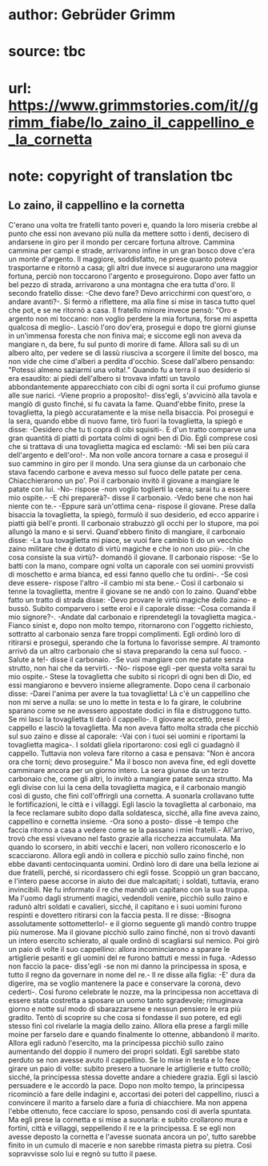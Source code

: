 # author: Gebrüder Grimm
# source: tbc
# url: https://www.grimmstories.com/it//grimm_fiabe/lo_zaino_il_cappellino_e_la_cornetta
# note: copyright of translation tbc

## Lo zaino, il cappellino e la cornetta 

C'erano una volta tre fratelli tanto poveri e, quando la loro miseria
crebbe al punto che essi non avevano più nulla da mettere sotto i denti,
decisero di andarsene in giro per il mondo per cercare fortuna altrove.
Cammina cammina per campi e strade, arrivarono infine in un gran bosco
dove c'era un monte d'argento. Il maggiore, soddisfatto, ne prese
quanto poteva trasportarne e ritornò a casa; gli altri due invece si
augurarono una maggior fortuna, perciò non toccarono l'argento e
proseguirono. Dopo aver fatto un bel pezzo di strada, arrivarono a una
montagna che era tutta d'oro. Il secondo fratello disse: -Che devo
fare? Devo arricchirmi con quest'oro, o andare avanti?-. Si fermò a
riflettere, ma alla fine si mise in tasca tutto quel che pot‚ e se ne
ritornò a casa. Il fratello minore invece pensò: "Oro e argento non mi
toccano: non voglio perdere la mia fortuna, forse mi aspetta qualcosa di
meglio-. Lasciò l'oro dov'era, proseguì e dopo tre giorni giunse in
un'immensa foresta che non finiva mai; e siccome egli non aveva da
mangiare n‚ da bere, fu sul punto di morire di fame. Allora salì su di
un albero alto, per vedere se di lassù riusciva a scorgere il limite del
bosco, ma non vide che cime d'alberi a perdita d'occhio. Scese
dall'albero pensando: "Potessi almeno saziarmi una volta!." Quando fu
a terra il suo desiderio si era esaudito: ai piedi dell'albero si
trovava infatti un tavolo abbondantemente apparecchiato con cibi di ogni
sorta il cui profumo giunse alle sue narici. -Viene proprio a
proposito!- diss'egli, s'avvicinò alla tavola e mangiò di gusto
finché‚ si fu cavata la fame. Quand'ebbe finito, prese la tovaglietta,
la piegò accuratamente e la mise nella bisaccia. Poi proseguì e la sera,
quando ebbe di nuovo fame, tirò fuori la tovaglietta, la spiegò e disse:
-Desidero che tu ti copra di cibi squisiti-. E d'un tratto comparve una
gran quantità di piatti di portata colmi di ogni ben di Dio. Egli
comprese così che si trattava di una tovaglietta magica ed esclamò: -Mi
sei ben più cara dell'argento e dell'oro!-. Ma non volle ancora
tornare a casa e proseguì il suo cammino in giro per il mondo. Una sera
giunse da un carbonaio che stava facendo carbone e aveva messo sul fuoco
delle patate per cena. Chiacchierarono un po'. Poi il carbonaio invitò
il giovane a mangiare le patate con lui. -No- rispose -non voglio
toglierti la cena; sarai tu a essere mio ospite.- -E chi preparerà?-
disse il carbonaio. -Vedo bene che non hai niente con te.- -Eppure sarà
un'ottima cena- rispose il giovane. Prese dalla bisaccia la
tovaglietta, la spiegò, formulò il suo desiderio, ed ecco apparire i
piatti già bell'e pronti. Il carbonaio strabuzzò gli occhi per lo
stupore, ma poi allungò la mano e si servì. Quand'ebbero finito di
mangiare, il carbonaio disse: -La tua tovaglietta mi piace, se vuoi fare
cambio ti do un vecchio zaino militare che è dotato di virtù magiche e
che io non uso più-. -In che cosa consiste la sua virtù?- domandò il
giovane. Il carbonaio rispose: -Se lo batti con la mano, compare ogni
volta un caporale con sei uomini provvisti di moschetto e arma bianca,
ed essi fanno quello che tu ordini-. -Se così deve essere- rispose
l'altro -il cambio mi sta bene.- Così il carbonaio si tenne la
tovaglietta, mentre il giovane se ne andò con lo zaino. Quand'ebbe
fatto un tratto di strada disse: -Devo provare le virtù magiche dello
zaino- e bussò. Subito comparvero i sette eroi e il caporale disse:
-Cosa comanda il mio signore?-. -Andate dal carbonaio e riprendetegli la
tovaglietta magica.- Fianco sinist e, dopo non molto tempo, ritornarono
con l'oggetto richiesto, sottratto al carbonaio senza fare troppi
complimenti. Egli ordinò loro di ritirarsi e proseguì, sperando che la
fortuna lo favorisse sempre. Al tramonto arrivò da un altro carbonaio
che si stava preparando la cena sul fuoco. -Salute a te!- disse il
carbonaio. -Se vuoi mangiare con me patate senza strutto, non hai che da
servirti.- -No- rispose egli -per questa volta sarai tu mio ospite.-
Stese la tovaglietta che subito si ricoprì di ogni ben di Dio, ed essi
mangiarono e bevvero insieme allegramente. Dopo cena il carbonaio disse:
-Darei l'anima per avere la tua tovaglietta! Là c'è un cappellino che
non mi serve a nulla: se uno lo mette in testa e lo fa girare, le
colubrine sparano come se ne avessero appostate dodici in fila e
distruggono tutto. Se mi lasci la tovaglietta ti darò il cappello-. Il
giovane accettò, prese il cappello e lasciò la tovaglietta. Ma non aveva
fatto molta strada che picchiò sul suo zaino e disse al caporale: -Vai
con i tuoi sei uomini e riportami la tovaglietta magica-. I soldati
gliela riportarono: così egli ci guadagnò il cappello. Tuttavia non
voleva fare ritorno a casa e pensava: "Non è ancora ora che torni; devo
proseguire." Ma il bosco non aveva fine, ed egli dovette camminare
ancora per un giorno intero. La sera giunse da un terzo carbonaio che,
come gli altri, lo invitò a mangiare patate senza strutto. Ma egli
divise con lui la cena della tovaglietta magica, e il carbonaio mangiò
così di gusto, che finì coll'offrirgli una cornetta. A suonarla
crollavano tutte le fortificazioni, le città e i villaggi. Egli lascio
la tovaglietta al carbonaio, ma la fece reclamare subito dopo dalla
soldatesca, sicché‚ alla fine aveva zaino, cappellino e cornetta
insieme. -Ora sono a posto- disse -è tempo che faccia ritorno a casa a
vedere come se la passano i miei fratelli.- All'arrivo, trovò che essi
vivevano nel fasto grazie alla ricchezza accumulata. Ma quando lo
scorsero, in abiti vecchi e laceri, non vollero riconoscerlo e lo
scacciarono. Allora egli andò in collera e picchiò sullo zaino finché‚
non ebbe davanti centocinquanta uomini. Ordinò loro di dare una bella
lezione ai due fratelli, perché‚ si ricordassero chi egli fosse. Scoppiò
un gran baccano, e l'intero paese accorse in aiuto dei due malcapitati;
i soldati, tuttavia, erano invincibili. Ne fu informato il re che mandò
un capitano con la sua truppa. Ma l'uomo dagli strumenti magici,
vedendoli venire, picchiò sullo zaino e radunò altri soldati e
cavalieri, sicché‚ il capitano e i suoi uomini furono respinti e
dovettero ritirarsi con la faccia pesta. Il re disse: -Bisogna
assolutamente sottometterlo!- e il giorno seguente gli mandò contro
truppe più numerose. Ma il giovane picchiò sullo zaino finché‚ non si
trovò davanti un intero esercito schierato, al quale ordinò di
scagliarsi sul nemico. Poi girò un paio di volte il suo cappellino:
allora incominciarono a sparare le artiglierie pesanti e gli uomini del
re furono battuti e messi in fuga. -Adesso non faccio la pace-
diss'egli -se non mi danno la principessa in sposa, e tutto il regno da
governare in nome del re.- Il re disse alla figlia: -E' dura da
digerire, ma se voglio mantenere la pace e conservare la corona, devo
cederti-. Così furono celebrate le nozze, ma la principessa non
accettava di essere stata costretta a sposare un uomo tanto sgradevole;
rimuginava giorno e notte sul modo di sbarazzarsene e nessun pensiero le
era più gradito. Tentò di scoprire su che cosa si fondasse il suo
potere, ed egli stesso finì col rivelarle la magia dello zaino. Allora
ella prese a fargli mille moine per farselo dare e quando finalmente lo
ottenne, abbandonò il marito. Allora egli radunò l'esercito, ma la
principessa picchiò sullo zaino aumentando del doppio il numero dei
propri soldati. Egli sarebbe stato perduto se non avesse avuto il
cappellino. Se lo mise in testa e lo fece girare un paio di volte:
subito presero a tuonare le artiglierie e tutto crollò; sicché‚ la
principessa stessa dovette andare a chiedere grazia. Egli si lasciò
persuadere e le accordò la pace. Dopo non molto tempo, la principessa
ricominciò a fare delle indagini e, accortasi dei poteri del cappellino,
riuscì a convincere il marito a farselo dare a furia di chiacchiere. Ma
non appena l'ebbe ottenuto, fece cacciare lo sposo, pensando così di
averla spuntata. Ma egli prese la cornetta e si mise a suonarla: e
subito crollarono mura e fortini, città e villaggi, seppellendo il re e
la principessa. E se egli non avesse deposto la cornetta e l'avesse
suonata ancora un po', tutto sarebbe finito in un cumulo di macerie e
non sarebbe rimasta pietra su pietra. Così sopravvisse solo lui e regnò
su tutto il paese.
